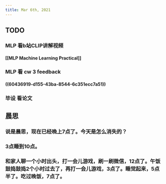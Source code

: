 ```yaml
---
title: Mar 6th, 2021
---
```


## TODO
### MLP 看b站CLIP讲解视频
#### [[MLP Machine Learning Practical]]
### MLP 看 cw 3 feedback
#### ((60436919-d155-43ba-8544-6c351ecc7a51))
### 毕设 看论文
## 晨思
### 说是晨思，现在已经晚上7点了。今天是怎么消失的？
### 3点睡到10点。
### 和家人聊一个小时出头，打一会儿游戏，刷一刷微信，12点了。午饭鼓捣鼓捣2个小时过去了，再打一会儿游戏，3点了。睡觉起来，5点半了。吃过晚饭，7点了。
